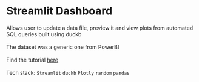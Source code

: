 # Streamlit Dashboard

Allows user to update a data file, preview it and view plots from automated SQL queries built using duckb
<br>
<br>
The dataset was a generic one from PowerBI
<br>
<br>
Find the tutorial [here](https://youtu.be/yg0Y7w4AHhw?list=TLPQMjExMjIwMjOJABEmJ0UCVw)
<br>
<br>
Tech stack: 
`Streamlit`
`duckb`
`Plotly`
`random`
`pandas`

